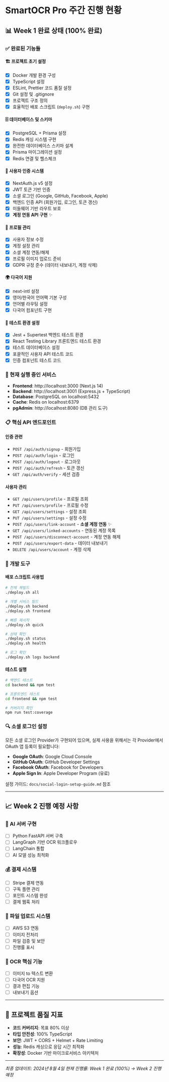 # SmartOCR Pro 주간 진행 현황

## 📊 Week 1 완료 상태 (100% 완료)

### ✅ 완료된 기능들

#### 🏗️ 프로젝트 초기 설정
- [x] Docker 개발 환경 구성
- [x] TypeScript 설정
- [x] ESLint, Prettier 코드 품질 설정
- [x] Git 설정 및 .gitignore
- [x] 프로젝트 구조 정의
- [x] 효율적인 배포 스크립트 (`deploy.sh`) 구현

#### 🗄️ 데이터베이스 및 스키마
- [x] PostgreSQL + Prisma 설정
- [x] Redis 캐싱 시스템 구현
- [x] 완전한 데이터베이스 스키마 설계
- [x] Prisma 마이그레이션 설정
- [x] Redis 연결 및 헬스체크

#### 🔐 사용자 인증 시스템
- [x] NextAuth.js v5 설정
- [x] JWT 토큰 기반 인증
- [x] 소셜 로그인 (Google, GitHub, Facebook, Apple)
- [x] 백엔드 인증 API (회원가입, 로그인, 토큰 갱신)
- [x] 미들웨어 기반 라우트 보호
- [x] **계정 연동 API 구현** ✨

#### 👤 프로필 관리
- [x] 사용자 정보 수정
- [x] 계정 설정 관리
- [x] 소셜 계정 연동/해제
- [x] 프로필 이미지 업로드 준비
- [x] GDPR 규정 준수 (데이터 내보내기, 계정 삭제)

#### 🌍 다국어 지원
- [x] next-intl 설정
- [x] 영어/한국어 언어팩 기본 구성
- [x] 언어별 라우팅 설정
- [x] 다국어 컴포넌트 구현

#### 🧪 테스트 환경 설정
- [x] Jest + Supertest 백엔드 테스트 환경
- [x] React Testing Library 프론트엔드 테스트 환경
- [x] 테스트 데이터베이스 설정
- [x] 포괄적인 사용자 API 테스트 코드
- [x] 인증 컴포넌트 테스트 코드

### 🚀 현재 실행 중인 서비스
- **Frontend**: http://localhost:3000 (Next.js 14)
- **Backend**: http://localhost:3001 (Express.js + TypeScript)
- **Database**: PostgreSQL on localhost:5432
- **Cache**: Redis on localhost:6379
- **pgAdmin**: http://localhost:8080 (DB 관리 도구)

### 📋 핵심 API 엔드포인트

#### 인증 관련
- `POST /api/auth/signup` - 회원가입
- `POST /api/auth/login` - 로그인
- `POST /api/auth/logout` - 로그아웃
- `POST /api/auth/refresh` - 토큰 갱신
- `GET /api/auth/verify` - 세션 검증

#### 사용자 관리
- `GET /api/users/profile` - 프로필 조회
- `PUT /api/users/profile` - 프로필 수정
- `GET /api/users/settings` - 설정 조회
- `PUT /api/users/settings` - 설정 수정
- `POST /api/users/link-account` - **소셜 계정 연동** ✨
- `GET /api/users/linked-accounts` - 연동된 계정 목록
- `POST /api/users/disconnect-account` - 계정 연동 해제
- `POST /api/users/export-data` - 데이터 내보내기
- `DELETE /api/users/account` - 계정 삭제

### 🔧 개발 도구

#### 배포 스크립트 사용법
```bash
# 전체 재빌드
./deploy.sh all

# 개별 서비스 빌드
./deploy.sh backend
./deploy.sh frontend

# 빠른 재시작
./deploy.sh quick

# 상태 확인
./deploy.sh status
./deploy.sh health

# 로그 확인
./deploy.sh logs backend
```

#### 테스트 실행
```bash
# 백엔드 테스트
cd backend && npm test

# 프론트엔드 테스트
cd frontend && npm test

# 커버리지 확인
npm run test:coverage
```

### 🔍 소셜 로그인 설정

모든 소셜 로그인 Provider가 구현되어 있으며, 실제 사용을 위해서는 각 Provider에서 OAuth 앱 등록이 필요합니다:

- **Google OAuth**: Google Cloud Console
- **GitHub OAuth**: GitHub Developer Settings
- **Facebook OAuth**: Facebook for Developers
- **Apple Sign In**: Apple Developer Program (유료)

설정 가이드: `docs/social-login-setup-guide.md` 참조

---

## 📈 Week 2 진행 예정 사항

### 🤖 AI 서버 구현
- [ ] Python FastAPI 서버 구축
- [ ] LangGraph 기반 OCR 워크플로우
- [ ] LangChain 통합
- [ ] AI 모델 성능 최적화

### 💰 결제 시스템
- [ ] Stripe 결제 연동
- [ ] 구독 플랜 관리
- [ ] 포인트 시스템 완성
- [ ] 결제 웹훅 처리

### 📁 파일 업로드 시스템
- [ ] AWS S3 연동
- [ ] 이미지 전처리
- [ ] 파일 검증 및 보안
- [ ] 진행률 표시

### 📄 OCR 핵심 기능
- [ ] 이미지 to 텍스트 변환
- [ ] 다국어 OCR 지원
- [ ] 결과 편집 기능
- [ ] 내보내기 옵션

---

## 🎯 프로젝트 품질 지표

- **코드 커버리지**: 목표 80% 이상
- **타입 안전성**: 100% TypeScript
- **보안**: JWT + CORS + Helmet + Rate Limiting
- **성능**: Redis 캐싱으로 응답 시간 최적화
- **확장성**: Docker 기반 마이크로서비스 아키텍처

---

*최종 업데이트: 2024년 8월 4일*
*현재 진행률: Week 1 완료 (100%) → Week 2 진행 예정*